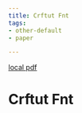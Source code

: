 ```yaml
---
title: Crftut Fnt
tags:
- other-default
- paper

---
```


[local pdf](../../../pdfs/crftut-fnt.pdf)

# Crftut Fnt
